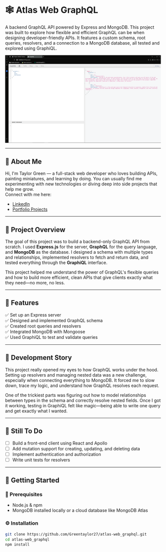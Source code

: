# 🕸️ Atlas Web GraphQL

A backend GraphQL API powered by Express and MongoDB. This project was built to explore how flexible and efficient GraphQL can be when designing developer-friendly APIs. It features a custom schema, root queries, resolvers, and a connection to a MongoDB database, all tested and explored using GraphiQL.

![Screenshot of GraphiQL interface](./Screenshot/Capture.png)

---

## 👋 About Me

Hi, I'm Taylor Green — a full-stack web developer who loves building APIs, painting miniatures, and learning by doing. You can usually find me experimenting with new technologies or diving deep into side projects that help me grow.  
Connect with me here:
- [LinkedIn](https://www.linkedin.com/in/greentaylor27/)
- [Portfolio Projects](https://github.com/Greentaylor27?tab=repositories)

---

## 📖 Project Overview

The goal of this project was to build a backend-only GraphQL API from scratch. I used **Express.js** for the server, **GraphQL** for the query language, and **MongoDB** as the database. I designed a schema with multiple types and relationships, implemented resolvers to fetch and return data, and tested everything through the **GraphiQL** interface.

This project helped me understand the power of GraphQL's flexible queries and how to build more efficient, clean APIs that give clients exactly what they need—no more, no less.

---

## 🔧 Features

✅ Set up an Express server  
✅ Designed and implemented GraphQL schema  
✅ Created root queries and resolvers  
✅ Integrated MongoDB with Mongoose  
✅ Used GraphiQL to test and validate queries  

---

## 🧠 Development Story

This project really opened my eyes to how GraphQL works under the hood. Setting up resolvers and managing nested data was a new challenge, especially when connecting everything to MongoDB. It forced me to slow down, trace my logic, and understand how GraphQL resolves each request.

One of the trickiest parts was figuring out how to model relationships between types in the schema and correctly resolve nested fields. Once I got it working, testing in GraphiQL felt like magic—being able to write one query and get exactly what I wanted.

---

## 🔮 Still To Do

- [ ] Build a front-end client using React and Apollo  
- [ ] Add mutation support for creating, updating, and deleting data  
- [ ] Implement authentication and authorization  
- [ ] Write unit tests for resolvers  

---

## 🚀 Getting Started

### 🧱 Prerequisites

- Node.js & npm  
- MongoDB installed locally or a cloud database like MongoDB Atlas  

### ⚙️ Installation

```bash
git clone https://github.com/Greentaylor27/atlas-web_graphql.git
cd atlas-web_graphql
npm install


